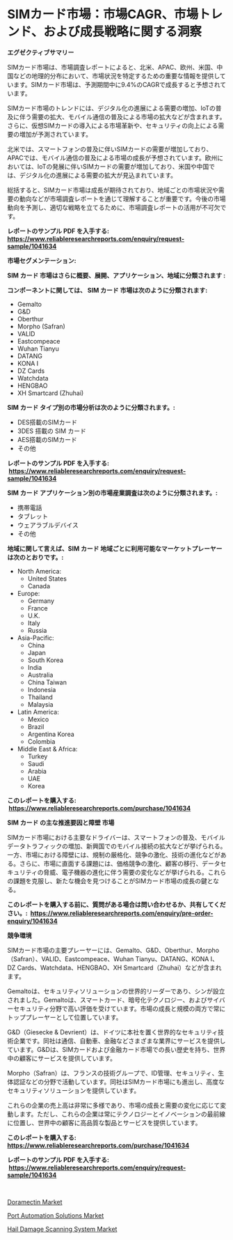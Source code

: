 <p><h1>SIMカード市場：市場CAGR、市場トレンド、および成長戦略に関する洞察</h1></p><p><strong>エグゼクティブサマリー</strong></p>
<p><p>SIMカード市場は、市場調査レポートによると、北米、APAC、欧州、米国、中国などの地理的分布において、市場状況を特定するための重要な情報を提供しています。SIMカード市場は、予測期間中に9.4%のCAGRで成長すると予想されています。</p><p>SIMカード市場のトレンドには、デジタル化の進展による需要の増加、IoTの普及に伴う需要の拡大、モバイル通信の普及による市場の拡大などが含まれます。さらに、仮想SIMカードの導入による市場革新や、セキュリティの向上による需要の増加が予測されています。</p><p>北米では、スマートフォンの普及に伴いSIMカードの需要が増加しており、APACでは、モバイル通信の普及による市場の成長が予想されています。欧州においては、IoTの発展に伴いSIMカードの需要が増加しており、米国や中国では、デジタル化の進展による需要の拡大が見込まれています。</p><p>総括すると、SIMカード市場は成長が期待されており、地域ごとの市場状況や需要の動向などが市場調査レポートを通じて理解することが重要です。今後の市場動向を予測し、適切な戦略を立てるために、市場調査レポートの活用が不可欠です。</p></p>
<p><strong>レポートのサンプル PDF を入手する: <a href="https://www.reliableresearchreports.com/enquiry/request-sample/1041634">https://www.reliableresearchreports.com/enquiry/request-sample/1041634</a></strong></p>
<p><strong>市場セグメンテーション:</strong></p>
<p><strong> SIM カード 市場はさらに概要、展開、アプリケーション、地域に分類されます :</strong></p>
<p><strong>コンポーネントに関しては、 SIM カード 市場は次のように分類されます: &nbsp;</strong></p>
<p><ul><li>Gemalto</li><li>G&D</li><li>Oberthur</li><li>Morpho (Safran)</li><li>VALID</li><li>Eastcompeace</li><li>Wuhan Tianyu</li><li>DATANG</li><li>KONA I</li><li>DZ Cards</li><li>Watchdata</li><li>HENGBAO</li><li>XH Smartcard (Zhuhai)</li></ul></p>
<p><strong> SIM カード タイプ別の市場分析は次のように分類されます。:</strong></p>
<p><ul><li>DES搭載のSIMカード</li><li>3DES 搭載の SIM カード</li><li>AES搭載のSIMカード</li><li>その他</li></ul></p>
<p><strong>レポートのサンプル PDF を入手する: &nbsp;<a href="https://www.reliableresearchreports.com/enquiry/request-sample/1041634">https://www.reliableresearchreports.com/enquiry/request-sample/1041634</a></strong></p>
<p><strong> SIM カード アプリケーション別の市場産業調査は次のように分類されます。:</strong></p>
<p><ul><li>携帯電話</li><li>タブレット</li><li>ウェアラブルデバイス</li><li>その他</li></ul></p>
<p><strong>地域に関して言えば、SIM カード 地域ごとに利用可能なマーケットプレーヤーは次のとおりです。:</strong></p>
<p><ul>
    <li>
        North America:
        <ul>
            <li>United States</li>
            <li>Canada</li>
        </ul>
    </li>
    <li>
        Europe:
        <ul>
            <li>Germany</li>
            <li>France</li>
            <li>U.K.</li>
            <li>Italy</li>
            <li>Russia</li>
        </ul>
    </li>
    <li>
        Asia-Pacific:
        <ul>
            <li>China</li>
            <li>Japan</li>
            <li>South Korea</li>
            <li>India</li>
            <li>Australia</li>
            <li>China Taiwan</li>
            <li>Indonesia</li>
            <li>Thailand</li>
            <li>Malaysia</li>
        </ul>
    </li>
    <li>
        Latin America:
        <ul>
            <li>Mexico</li>
            <li>Brazil</li>
            <li>Argentina Korea</li>
            <li>Colombia</li>
        </ul>
    </li>
    <li>
        Middle East & Africa:
        <ul>
            <li>Turkey</li>
            <li>Saudi</li>
            <li>Arabia</li>
            <li>UAE</li>
            <li>Korea</li>
        </ul>
    </li>
    </ul></p>
<p><strong>このレポートを購入する: &nbsp;<a href="https://www.reliableresearchreports.com/purchase/1041634">https://www.reliableresearchreports.com/purchase/1041634</a></strong></p>
<p><strong>SIM カード の主な推進要因と障壁 市場</strong></p>
<p><p>SIMカード市場における主要なドライバーは、スマートフォンの普及、モバイルデータトラフィックの増加、新興国でのモバイル接続の拡大などが挙げられる。一方、市場における障壁には、規制の厳格化、競争の激化、技術の進化などがある。さらに、市場に直面する課題には、価格競争の激化、顧客の移行、データセキュリティの脅威、電子機器の進化に伴う需要の変化などが挙げられる。これらの課題を克服し、新たな機会を見つけることがSIMカード市場の成長の鍵となる。</p></p>
<p><strong>このレポートを購入する前に、質問がある場合は問い合わせるか、共有してください。:&nbsp; <a href="https://www.reliableresearchreports.com/enquiry/pre-order-enquiry/1041634">https://www.reliableresearchreports.com/enquiry/pre-order-enquiry/1041634</a></strong></p>
<p><strong>競争環境</strong></p>
<p><p>SIMカード市場の主要プレーヤーには、Gemalto、G&D、Oberthur、Morpho（Safran）、VALID、Eastcompeace、Wuhan Tianyu、DATANG、KONA I、DZ Cards、Watchdata、HENGBAO、XH Smartcard（Zhuhai）などが含まれます。</p><p>Gemaltoは、セキュリティソリューションの世界的リーダーであり、シンが設立されました。Gemaltoは、スマートカード、暗号化テクノロジー、およびサイバーセキュリティ分野で高い評価を受けています。市場の成長と規模の両方で常にトッププレーヤーとして位置しています。</p><p>G&D（Giesecke & Devrient）は、ドイツに本社を置く世界的なセキュリティ技術企業です。同社は通信、自動車、金融などさまざまな業界にサービスを提供しています。G&Dは、SIMカードおよび金融カード市場での長い歴史を持ち、世界中の顧客にサービスを提供しています。</p><p>Morpho（Safran）は、フランスの技術グループで、ID管理、セキュリティ、生体認証などの分野で活動しています。同社はSIMカード市場にも進出し、高度なセキュリティソリューションを提供しています。</p><p>これらの企業の売上高は非常に多様であり、市場の成長と需要の変化に応じて変動します。ただし、これらの企業は常にテクノロジーとイノベーションの最前線に位置し、世界中の顧客に高品質な製品とサービスを提供しています。</p></p>
<p><strong>このレポートを購入する: &nbsp; <a href="https://www.reliableresearchreports.com/purchase/1041634">https://www.reliableresearchreports.com/purchase/1041634</a></strong></p>
<p><strong>レポートのサンプル PDF を入手する: &nbsp;<a href="https://www.reliableresearchreports.com/enquiry/request-sample/1041634">https://www.reliableresearchreports.com/enquiry/request-sample/1041634</a></strong><strong></strong></p>
<p>&nbsp;</p>
<p><p><a href="https://github.com/Glendatilghmankmgz0rbhwpy/Market-Research-Report-List-1/blob/main/doramectin-market.md">Doramectin Market</a></p><p><a href="https://view.publitas.com/reportprime-1/port-automation-solutions-market-size-market-share-and-global-market-analysis-report-2023-2030/">Port Automation Solutions Market</a></p><p><a href="https://view.publitas.com/reportprime-1/hail-damage-scanning-system-market-research-report-provides-critical-insights-that-can-help-shape-business-development-and-investment-strategies/">Hail Damage Scanning System Market</a></p></p>